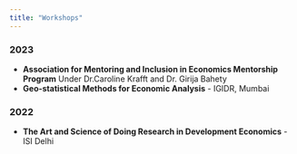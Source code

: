 ```yaml
---
title: "Workshops"
---
```


### 2023
- **Association for Mentoring and Inclusion in Economics Mentorship Program** Under Dr.Caroline Krafft and Dr. Girija Bahety   
- **Geo-statistical Methods for Economic Analysis** - IGIDR, Mumbai  
### 2022
- **The Art and Science of Doing Research in Development Economics** - ISI Delhi  
